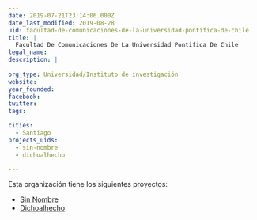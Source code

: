 ```yaml
---
date: 2019-07-21T23:14:06.000Z
date_last_modified: 2019-08-28
uid: facultad-de-comunicaciones-de-la-universidad-pontifica-de-chile
title: |
  Facultad De Comunicaciones De La Universidad Pontifica De Chile
legal_name: 
description: |
  
org_type: Universidad/Instituto de investigación
website: 
year_founded: 
facebook: 
twitter: 
tags:

cities: 
  - Santiago
projects_uids:
  - sin-nombre
  - dichoalhecho

---
```


Esta organización tiene los siguientes proyectos:

- [Sin Nombre](/proyectos/sin-nombre)
- [Dichoalhecho](/proyectos/dichoalhecho)
